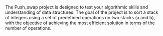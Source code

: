 The Push_swap project is designed to test your algorithmic skills and understanding of data structures. The goal of the project is to sort a stack of integers using a set of predefined operations on two stacks (a and b), with the objective of achieving the most efficient solution in terms of the number of operations.
